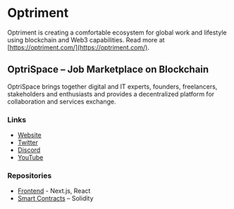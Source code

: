 # Optriment

Optriment is creating a comfortable ecosystem for global work and lifestyle using
blockchain and Web3 capabilities. Read more at [https://optriment.com/](https://optriment.com/).

## OptriSpace – Job Marketplace on Blockchain

OptriSpace brings together digital and IT experts, founders, freelancers,
stakeholders and enthusiasts and provides a decentralized platform for
collaboration and services exchange.

### Links

* [Website](https://optrispace.com/)
* [Twitter](https://twitter.com/optrispace)
* [Discord](https://discord.gg/7WEbtmuqtv)
* [YouTube](https://www.youtube.com/channel/UC0f2btvaHq6nB6MrIB2N5DA)

### Repositories

* [Frontend](https://github.com/optriment/optrispace-frontend-v2) - Next.js, React
* [Smart Contracts](https://github.com/optriment/optrispace-contract-v2) – Solidity
